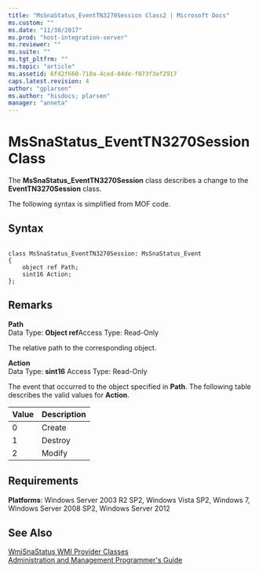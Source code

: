 ```yaml
---
title: "MsSnaStatus_EventTN3270Session Class2 | Microsoft Docs"
ms.custom: ""
ms.date: "11/30/2017"
ms.prod: "host-integration-server"
ms.reviewer: ""
ms.suite: ""
ms.tgt_pltfrm: ""
ms.topic: "article"
ms.assetid: 6f42f660-718a-4ced-84de-f073f3ef2917
caps.latest.revision: 4
author: "gplarsen"
ms.author: "hisdocs; plarsen"
manager: "anneta"
---
```

# MsSnaStatus_EventTN3270Session Class
The **MsSnaStatus_EventTN3270Session** class describes a change to the **EventTN3270Session** class.  
  
 The following syntax is simplified from MOF code.  
  
## Syntax  
  
```  
  
class MsSnaStatus_EventTN3270Session: MsSnaStatus_Event  
{  
    object ref Path;  
    sint16 Action;  
};  
```  
  
## Remarks  
 **Path**  
 Data Type: **Object ref**Access Type: Read-Only  
  
 The relative path to the corresponding object.  
  
 **Action**  
 Data Type: **sint16** Access Type: Read-Only  
  
 The event that occurred to the object specified in **Path**. The following table describes the valid values for **Action**.  
  
|Value|Description|  
|-----------|-----------------|  
|0|Create|  
|1|Destroy|  
|2|Modify|  
  
## Requirements  
 **Platforms**: Windows Server 2003 R2 SP2, Windows Vista SP2, Windows 7, Windows Server 2008 SP2, Windows Server 2012  
  
## See Also  
 [WmiSnaStatus WMI Provider Classes](../core/wmisnastatus-wmi-provider-classes1.md)   
 [Administration and Management Programmer's Guide](./administration-and-management-programmer-s-guide2.md)